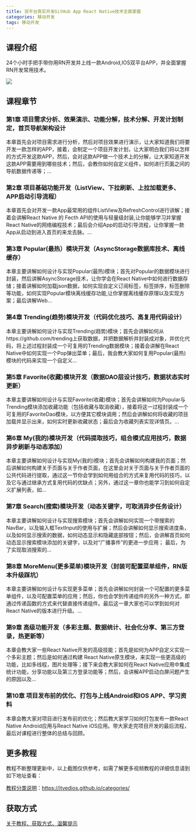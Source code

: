 ```yaml
---
title: 双平台真实开发GitHub App React Native技术全面掌握
categories: 移动开发
tags: 移动开发
---
```


## 课程介绍

24个小时手把手带你用RN开发并上线一款Android,IOS双平台APP，并全面掌握RN开发常用技术。

![](http://oqn6ggw87.bkt.clouddn.com/双平台真实开发GitHub.png)

<!--more-->

## 课程章节

### 第1章 项目需求分析、效果演示、功能分解，技术分解、开发计划制定，首页导航架构设计

本章首先会对项目需求进行分析，然后对项目效果进行演示，让大家知道我们将要开发一款怎样的APP，接着，会制定一个项目开发计划，让大家明白我们将以怎样的方式开发这款APP，然后，会对这款APP做一个技术上的分解，让大家知道开发这款APP需要用到哪些技术；然后，会教你如何自定义组件，如何进行页面之间的导航数据传递等；...

### 第2章 项目基础功能开发（ListView、下拉刷新、上拉加载更多、APP启动引导流程）

本章首先会对开发一款App最常用的组件ListView及RefreshControl进行讲解；接着会讲解React Native 的 Fecth API的使用与轻量级封装,让你能够学习并掌握React Native的网络编程技术；最后会介绍App的启动引导流程，让你掌握一款App从启动到进入首页的来龙去脉。...

### 第3章 Popular(最热）模块开发（AsyncStorage数据库技术、离线缓存）

本章主要讲解如何设计与实现Popular(最热)模块；首先对Popular的数据模块进行封装，然后讲解AsyncStorage技术，让你学会在React Native中如何进行数据存储；接着讲解如何加载json数据，如何实现自定义订阅标签，标签排序，标签删除等功能，如何实现Popular模块离线缓存功能,让你掌握离线缓存原理以及实现方案；最后讲解Web...

### 第4章 Trending(趋势)模块开发（代码优化技巧、高复用代码设计）

本章主要讲解如何设计与实现Trending(趋势)模块；首先会讲解如何从https://github.com/trending上获取数据，并把数据解析并封装成对象，并优化代码，将上述过程封装成一个可复用的Trending数据模块；接着会讲解在React Native中如何实现一个Pop弹出菜单；最后，我会教大家如何复用Popular(最热)模块的代码来实现一个自定义...

### 第5章 Favorite(收藏)模块开发（数据DAO层设计技巧，数据状态实时更新）

本章主要讲解如何设计与实现Favorite(收藏)模块；首先会讲解如何为Popular与Trending模块添加收藏功能（包括收藏与取消收藏），接着将这一过程封装成一个可复用的FavoriteDao模块，以方便其它模块调用；然后会讲解如何将收藏的项目加载并显示出来，如何实时更新收藏状态；最后会为收藏列表实现详情页。...

### 第6章 My(我的)模块开发（代码提取技巧，组合模式应用技巧，数据异步刷新与动态添加）

本章主要讲解如何设计与实现My(我的)模块；首先会讲解如何构建我的页面；然后讲解如何构建关于页面与关于作者页面，在这里会对关于页面与关于作者页面的公共代码进行提取，通过这一节你会学到如何用组合的方式来复用代码的技巧，以及它与通过继承方式复用代码的优缺点；另外，通过这一章你也能学习到如何自定义扩展列表，如...

### 第7章 Search(搜索)模块开发（动态关键字，可取消异步任务设计）

本章主要讲解如何设计与实现搜索模块；首先会讲解如何实现一个带搜索的NavBar，以及输入框TextInput的使用与扩展；然后会讲解如何显示搜索进度条，以及如何显示搜索的数据，如何动态显示和隐藏底部按钮；然后，会讲解首页如何动态显示搜索模块添加的关键字，以及对“广播事件”的更进一步应用； 最后，为了实现取消搜索的...

### 第8章 MoreMenu(更多菜单)模块开发（封装可配置菜单组件，RN版本升级踩坑）

本章主要讲解如何设计与实现更多菜单；首先会讲解如何封装一个可配置的更多菜单组件，以及可配置菜单的应用；然后，你也会学到传递组件的另外一种方式，即通过传递函数的方式来代替直接传递组件。最后这一章大家也可以学到如何对React Native的版本进行升级。...

### 第9章 高级功能开发（多彩主题、数据统计、社会化分享、第三方登录，热更新等）

本章会教大家一些React Native开发的高级技能；首先是如何为APP自定义实现一个多彩主题；然后是如何通过构建 React Native原生模块，来实现一些更高级的功能，比如多线程，图片处理等；接下来会教大家如何在React Native应用中集成统计功能，分享功能以及第三方登录功能等；然后，会讲解APP启动白屏问题产生的原因以及...

### 第10章 项目发布前的优化、打包与上线Android和IOS APP、学习资料

本章会教大家对项目进行发布前的优化；然后教大家学习如何打包发布一款React Native Android应用与React Native iOS应用。带大家走完项目开发的最后流程，最后对课程进行整体的总结与回顾。

## 更多教程

教程不断整理更新中，以上截图仅供参考，如需了解更多视频教程的详细信息请到如下地址查看：

[教程分类说明](https://itvedios.github.io/categories/)：<https://itvedios.github.io/categories/>

## 获取方式

[关于教程、获取方式、温馨提示](https://itvedios.github.io/about/)